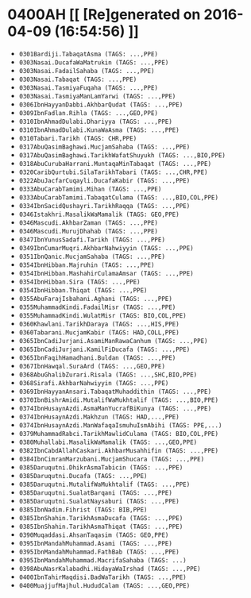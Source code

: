 # 0400AH [[ [Re]generated on 2016-04-09 (16:54:56) ]]

* `0301Bardiji.TabaqatAsma (TAGS: ...,PPE)`
* `0303Nasai.DucafaWaMatrukin (TAGS: ...,PPE)`
* `0303Nasai.FadailSahaba (TAGS: ...,PPE)`
* `0303Nasai.Tabaqat (TAGS: ...,PPE)`
* `0303Nasai.TasmiyaFuqaha (TAGS: ...,PPE)`
* `0303Nasai.TasmiyaManLamYarwi (TAGS: ...,PPE)`
* `0306IbnHayyanDabbi.AkhbarQudat (TAGS: ...,PPE)`
* `0309IbnFadlan.Rihla (TAGS: ...,GEO,PPE)`
* `0310IbnAhmadDulabi.Dhariyya (TAGS: ...,PPE)`
* `0310IbnAhmadDulabi.KunaWaAsma (TAGS: ...,PPE)`
* `0310Tabari.Tarikh (TAGS: CHR,PPE)`
* `0317AbuQasimBaghawi.MucjamSahaba (TAGS: ...,PPE)`
* `0317AbuQasimBaghawi.TarikhWafatShuyukh (TAGS: ...,BIO,PPE)`
* `0318AbuCurubaHarrani.MuntaqaMinTabaqat (TAGS: ...,PPE)`
* `0320CaribQurtubi.SilaTarikhTabari (TAGS: ...,CHR,PPE)`
* `0322AbuJacfarCuqayli.DucafaKabir (TAGS: ...,PPE)`
* `0333AbuCarabTamimi.Mihan (TAGS: ...,PPE)`
* `0333AbuCarabTamimi.TabaqatCulama (TAGS: ...,BIO,COL,PPE)`
* `0334IbnSacidQushayri.TarikhRaqqa (TAGS: ...,PPE)`
* `0346Istakhri.MasalikWaMamalik (TAGS: GEO,PPE)`
* `0346Mascudi.AkhbarZaman (TAGS: ...,PPE)`
* `0346Mascudi.MurujDhahab (TAGS: ...,PPE)`
* `0347IbnYunusSadafi.Tarikh (TAGS: ...,PPE)`
* `0349IbnCumarMuqri.AkhbarNahwiyyin (TAGS: ...,PPE)`
* `0351IbnQanic.MucjamSahaba (TAGS: ...,PPE)`
* `0354IbnHibban.Majruhin (TAGS: ...,PPE)`
* `0354IbnHibban.MashahirCulamaAmsar (TAGS: ...,PPE)`
* `0354IbnHibban.Sira (TAGS: ...,PPE)`
* `0354IbnHibban.Thiqat (TAGS: ...,PPE)`
* `0355AbuFarajIsbahani.Aghani (TAGS: ...,PPE)`
* `0355MuhammadKindi.FadailMisr (TAGS: ...,PPE)`
* `0355MuhammadKindi.WulatMisr (TAGS: BIO,COL,PPE)`
* `0360Khawlani.TarikhDaraya (TAGS: ...,HIS,PPE)`
* `0360Tabarani.MucjamKabir (TAGS: HAD,COLL,PPE)`
* `0365IbnCadiJurjani.AsamiManRawaCanhum (TAGS: ...,PPE)`
* `0365IbnCadiJurjani.KamilFiDucafa (TAGS: ...,PPE)`
* `0365IbnFaqihHamadhani.Buldan (TAGS: ...,PPE)`
* `0367IbnHawqal.SuraArd (TAGS: ...,GEO,PPE)`
* `0368AbuGhalibZurari.Risala (TAGS: ...,SHC,BIO,PPE)`
* `0368Sirafi.AkhbarNahwiyyin (TAGS: ...,PPE)`
* `0369IbnHayyanAnsari.TabaqatMuhaddithin (TAGS: ...,PPE)`
* `0370IbnBishrAmidi.MutalifWaMukhtalif (TAGS: ...,BIO,PPE)`
* `0374IbnHusaynAzdi.AsmaManYucrafBiKunya (TAGS: ...,PPE)`
* `0374IbnHusaynAzdi.Makhzun (TAGS: HAD,...,PPE)`
* `0374IbnHusaynAzdi.ManWafaqaIsmuhuIsmAbihi (TAGS: PPE,...)`
* `0379MuhammadRabci.TarikhMawlidCulama (TAGS: BIO,COL,PPE)`
* `0380Muhallabi.MasalikWaMamalik (TAGS: ...,GEO,PPE)`
* `0382IbnCabdAllahCaskari.AkhbarMusahhifin (TAGS: ...,PPE)`
* `0384IbnCimranMarzubani.MucjamShucara (TAGS: ...,PPE)`
* `0385Daruqutni.DhikrAsmaTabicin (TAGS: ...,PPE)`
* `0385Daruqutni.Ducafa (TAGS: ...,PPE)`
* `0385Daruqutni.MutalifWaMukhtalif (TAGS: ...,PPE)`
* `0385Daruqutni.SualatBarqani (TAGS: ...,PPE)`
* `0385Daruqutni.SualatNaysaburi (TAGS: ...,PPE)`
* `0385IbnNadim.Fihrist (TAGS: BIB,PPE)`
* `0385IbnShahin.TarikhAsmaDucafa (TAGS: ...,PPE)`
* `0385IbnShahin.TarikhAsmaThiqat (TAGS: ...,PPE)`
* `0390Muqaddasi.AhsanTaqasim (TAGS: GEO,PPE)`
* `0395IbnMandahMuhammad.Asami (TAGS: ...,PPE)`
* `0395IbnMandahMuhammad.FathBab (TAGS: ...,PPE)`
* `0395IbnMandahMuhammad.MacrifaSahaba (TAGS: ...)`
* `0398AbuNasrKalabadhi.HidayaWaIrshad (TAGS: ...,PPE)`
* `0400IbnTahirMaqdisi.BadWaTarikh (TAGS: ...,PPE)`
* `0400MuajjufMajhul.HududCalam (TAGS: ...,GEO,PPE)`
